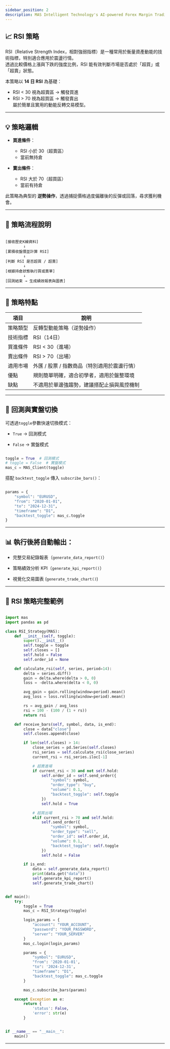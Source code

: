```yaml
---
sidebar_position: 2
description: MAS Intelligent Technology's AI-powered Forex Margin Trading Platform with full MetaTrader MT5 broker integration allows investors to generate automated trading strategies simply by entering text. Supports instant backtesting,real-time data synchronization,and seamless multi-broker switching. No coding experience required to easily launch AI automated trading,optimize strategies,and reduce market risk. Designed for both individual traders and financial institutions with standardized MetaTrader MT5-compatible APIs,automated backtesting,and quantitative strategy optimization to help enterprises deploy stable and efficient trading solutions quickly.
---
```


## 📈 RSI 策略

RSI（Relative Strength Index，相對強弱指標）是一種常用於衡量資產動能的技術指標，特別適合應用於震盪行情。  
透過比較價格上漲與下跌的強度比例，RSI 能有效判斷市場是否處於「超買」或「超賣」狀態。

本策略以 **14 日 RSI** 為基礎：  
- RSI < 30 視為超賣區 → 觸發買進  
- RSI > 70 視為超買區 → 觸發賣出  
屬於簡單且實用的動能反轉交易模型。

---

## 💡 策略邏輯

- **買進條件**：  
  - RSI 小於 30（超賣區）  
  - 當前無持倉  

- **賣出條件**：  
  - RSI 大於 70（超買區）  
  - 當前有持倉  

此策略為典型的 **逆勢操作**，透過捕捉價格過度偏離後的反彈或回落，尋求獲利機會。

---

## 🔁 策略流程說明

```text

[接收歷史K線資料]
        ↓
[累積收盤價並計算 RSI]
        ↓
[判斷 RSI 是否超買 / 超賣]
        ↓
[根據持倉狀態執行買或賣單]
        ↓
[回測結束 → 生成績效報表與圖表]

```

---

## 🧩 策略特點

| 項目   | 說明                        |
| ---- | ------------------------- |
| 策略類型 | 反轉型動能策略（逆勢操作）             |
| 技術指標 | RSI（14日）                  |
| 買進條件 | RSI < 30（進場）              |
| 賣出條件 | RSI > 70（出場）              |
| 適用市場 | 外匯 / 股票 / 指數商品（特別適用於震盪行情） |
| 優點   | 規則簡單明確，適合初學者，適用於盤整環境      |
| 缺點   | 不適用於單邊強趨勢，建議搭配止損與風控機制     |

---

## 🚀 回測與實盤切換

可透過`toggle`參數快速切換模式：

- `True` → 回測模式

- `False` → 實盤模式

```python

toggle = True  # 回測模式
# toggle = False  # 實盤模式
mas_c = MAS_Client(toggle)

```

搭配 `backtest_toggle` 傳入 `subscribe_bars()`：

```python

params = {
    "symbol": "EURUSD",
    "from": "2020-01-01",
    "to": "2024-12-31",
    "timeframe": "D1",
    "backtest_toggle": mas_c.toggle
}

```

---

## 📊 執行後將自動輸出：

- 完整交易紀錄報表（`generate_data_report()`）

- 策略績效分析 KPI（`generate_kpi_report()`）

- 視覺化交易圖表 (`generate_trade_chart()`)

---

## 📘 RSI 策略完整範例

```python

import mas
import pandas as pd

class RSI_Strategy(MAS):
    def __init__(self, toggle):
        super().__init__()
        self.toggle = toggle
        self.closes = []
        self.hold = False
        self.order_id = None

    def calculate_rsi(self, series, period=14):
        delta = series.diff()
        gain = delta.where(delta > 0, 0)
        loss = -delta.where(delta < 0, 0)

        avg_gain = gain.rolling(window=period).mean()
        avg_loss = loss.rolling(window=period).mean()

        rs = avg_gain / avg_loss
        rsi = 100 - (100 / (1 + rs))
        return rsi

    def receive_bars(self, symbol, data, is_end):
        close = data["close"]
        self.closes.append(close)

        if len(self.closes) > 14:
            close_series = pd.Series(self.closes)
            rsi_series = self.calculate_rsi(close_series)
            current_rsi = rsi_series.iloc[-1]

            # 超賣進場
            if current_rsi < 30 and not self.hold:
                self.order_id = self.send_order({
                    "symbol": symbol,
                    "order_type": "buy",
                    "volume": 0.1,
                    "backtest_toggle": self.toggle
                })
                self.hold = True

            # 超買出場
            elif current_rsi > 70 and self.hold:
                self.send_order({
                    "symbol": symbol,
                    "order_type": "sell",
                    "order_id": self.order_id,
                    "volume": 0.1,
                    "backtest_toggle": self.toggle
                })
                self.hold = False

        if is_end:
            data = self.generate_data_report()
            print(data.get("data"))
            self.generate_kpi_report()
            self.generate_trade_chart()


def main():
    try:
        toggle = True
        mas_c = RSI_Strategy(toggle)

        login_params = {
            "account": "YOUR_ACCOUNT",
            "password": "YOUR_PASSWORD",
            "server": "YOUR_SERVER"
        }
        mas_c.login(login_params)

        params = {
            "symbol": "EURUSD",
            "from": '2020-01-01',
            "to": '2024-12-31',
            "timeframe": "D1",
            "backtest_toggle": mas_c.toggle
        }

        mas_c.subscribe_bars(params)

    except Exception as e:
        return {
            'status': False,
            'error': str(e)
        }


if __name__ == "__main__":
    main()

```

---